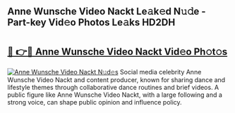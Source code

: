 ## Anne Wunsche Video Nackt Le𝚊k𝚎d N𝚞𝚍e - Part-key Vid𝚎o Photos Le𝚊ks HD2DH

# <h2><a href="http://fb43dq1.evod.top/?m=Anne+Wunsche+Video+Nackt">🔗 👉🔴 Anne Wunsche Video Nackt Vid𝚎o Ph𝚘t𝚘s</a></h2>

[![Anne Wunsche Video Nackt N𝚞d𝚎s](https://i.imgur.com/8V9OHl7.gif)](http://fb43dq1.evod.top/?m=Anne+Wunsche+Video+Nackt)
Social media celebrity Anne Wunsche Video Nackt and content producer, known for sharing dance and lifestyle themes through collaborative dance routines and brief videos. A public figure like Anne Wunsche Video Nackt, with a large following and a strong voice, can shape public opinion and influence policy. 
